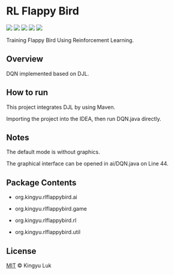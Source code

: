 # RL Flappy Bird
![](https://img.shields.io/badge/JDK-1.8.0-a7742f.svg)
![](https://img.shields.io/badge/platform-MacOS%20%7C%20Windows-yellow.svg)
![](https://img.shields.io/github/license/kingyuluk/FlappyBird)
![](https://img.shields.io/github/v/release/kingyuluk/FlappyBird)
![](https://img.shields.io/github/repo-size/kingyuluk/FlappyBird?color=ff69b4)

Training Flappy Bird Using Reinforcement Learning.

## Overview
DQN implemented based on DJL.

## How to run
This project integrates DJL by using Maven. 

Importing the project into the IDEA, then run DQN.java directly.

## Notes

The default mode is without graphics.

The graphical interface can be opened in ai/DQN.java on Line 44.

## Package Contents
* org.kingyu.rlflappybird.ai    

* org.kingyu.rlflappybird.game

* org.kingyu.rlflappybird.rl  

* org.kingyu.rlflappybird.util   

## License
[MIT](License) © Kingyu Luk
